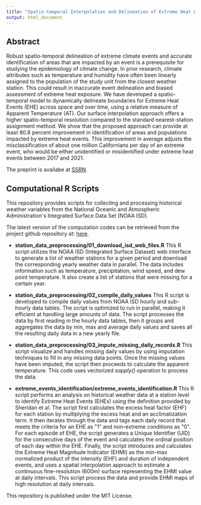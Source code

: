 ```yaml
---
title: "Spatio-temporal Interpolation and Delineation of Extreme Heat Events in California between 2017-2021"
output: html_document
---
```

## Abstract
Robust spatio-temporal delineation of extreme climate events and accurate identification of areas that are impacted by an event is a prerequisite for studying the epidemiology of climate change. In prior research, climate attributes such as temperature and humidity have often been linearly assigned to the population of the study unit from the closest weather station. This could result in inaccurate event delineation and biased assessment of extreme heat exposure. We have developed a spatio-temporal model to dynamically delineate boundaries for Extreme Heat Events (EHE) across space and over time, using a relative measure of Apparent Temperature (AT). Our surface interpolation approach offers a higher spatio-temporal resolution compared to the standard nearest-station assignment method. We show that the proposed approach can provide at least 80.8 percent improvement in identification of areas and populations impacted by extreme heat events. This improvement in average adjusts the misclassification of about one million Californians per day of an extreme event, who would be either unidentified or misidentified under extreme heat events between 2017 and 2021.

The preprint is availabe at [SSRN](https://papers.ssrn.com/sol3/papers.cfm?abstract_id=4320415).

## Computational R Scripts

This repository provides scripts for collecting and processing historical weather variables from the National Oceanic and Atmospheric Administration's Integrated Surface Data Set (NOAA ISD). 


The latest version of the computation codes can be retrieved from the project github repository at:
[here](https://github.com/epedram/ehmi).

- **station_data_preprocessing/01_download_isd_web_files.R**
This R script utilizes the NOAA ISD (Integrated Surface Dataset) web interface to generate a list of weather stations for a given period and download the corresponding yearly weather data in parallel. The data includes information such as temperature, precipitation, wind speed, and dew point temperature. It also create a list of stations that were missing for a certain year.

- **station_data_preprocessing/02_compile_daily_values**
This R script is developed to compile daily values from NOAA ISD hourly and sub-hourly data tables. The script is optimized to run in parallel, making it efficient at handling large amounts of data. The script processes the data by first reading in the hourly data tables, then it groups and aggregates the data by min, max and average daily values and saves all the resulting daily data in a new yearly file. 

- **station_data_preprocessing/03_impute_missing_daily_records.R**
This script visualize and handles missing daily values by using imputation techniques to fill in any missing data points. Once the missing values have been imputed, the script then proceeds to calculate the apparent temperature. This code uses vectorized *sapply()* operation to process the data.

- **extreme_events_identification/extreme_events_identification.R**
This R script performs an analysis on historical weather data at a station level to identify Extreme Heat Events (EHEs) using the definition provided by Sheridan et al. The script first calculates the excess heat factor (EHF) for each station by multiplying the excess heat and an acclimatization term. It then iterates through the data and tags each daily record that meets the criteria for an EHE as "1" and non-extreme conditions as "0". For each episode of EHE, the script generates a Unique Identifier (UID) for the consecutive days of the event and calculates the ordinal position of each day within the EHE. Finally, the script introduces and calculates the Extreme Heat Magnitude Indicator (EHMI) as the min-max normalized product of the intensity (EHF) and duration of independent events, and uses a spatial interpolation approach to estimate a continuous fine-resolution (600m) surface representing the EHMI value at daily intervals. This script process the data and provide EHMI maps of high resolution at daily intervals.

This repository is published under the MIT License.
